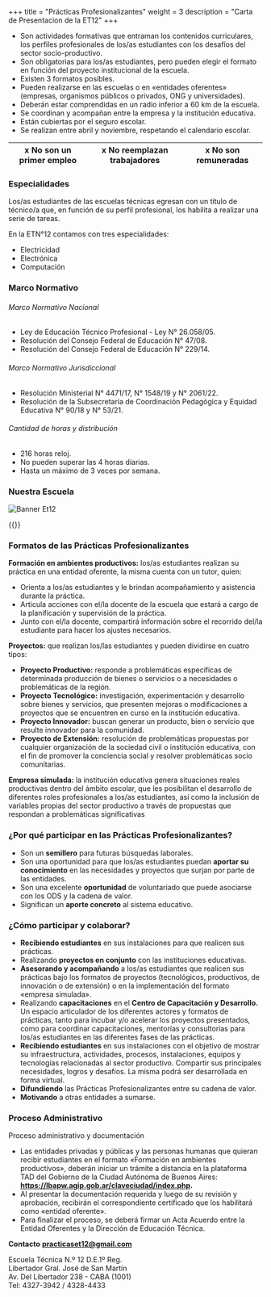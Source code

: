 +++
title = "Prácticas Profesionalizantes"
weight = 3
description = "Carta de Presentacion de la ET12"
+++

- Son actividades formativas que entraman los contenidos curriculares, los perfiles profesionales de los/as estudiantes con los desafíos del sector socio-productivo.
- Son obligatorias para los/as estudiantes, pero pueden elegir el formato en función del proyecto institucional de la escuela.
- Existen 3 formatos posibles.
- Pueden realizarse en las escuelas o en «entidades oferentes» (empresas, organismos públicos o privados, ONG y universidades).
- Deberán estar comprendidas en un radio inferior a 60 km de la escuela.
- Se coordinan y acompañan entre la empresa y la institución educativa.
- Están cubiertas por el seguro escolar.
- Se realizan entre abril y noviembre, respetando el calendario escolar.

 | x No son un primer empleo | x No reemplazan trabajadores | x No son remuneradas |
 | ----------- | ----------- |  ----------- |

 ### Especialidades
 Los/as estudiantes de las escuelas técnicas egresan con un título de técnico/a que, en función de su perfil profesional, los habilita a realizar una serie de tareas.

 En la ETN°12 contamos con tres especialidades:

- Electricidad
- Electrónica
- Computación 

### Marco Normativo
###### Marco Normativo Nacional
- Ley de Educación Técnico Profesional - Ley N° 26.058/05.
- Resolución del Consejo Federal de Educación N° 47/08.
- Resolución del Consejo Federal de Educación N° 229/14.

###### Marco Normativo Jurisdiccional
- Resolución Ministerial N° 4471/17, N° 1548/19 y N° 2061/22.
- Resolución de la Subsecretaría de Coordinación Pedagógica y Equidad Educativa N° 90/18 y N° 53/21.

###### Cantidad de horas y distribución
- 216 horas reloj.
- No pueden superar las 4 horas diarias.
- Hasta un máximo de 3 veces por semana.

### Nuestra Escuela
![Banner Et12](/imgs/tec12.jpg?height=500px)

{{<mapita>}}

### Formatos de las Prácticas Profesionalizantes
**Formación en ambientes productivos:** los/as estudiantes realizan su práctica en una entidad oferente, la misma cuenta con un tutor, quien:
- Orienta a los/as estudiantes y le brindan acompañamiento y asistencia durante la práctica.
- Articula acciones con el/la docente de la escuela que estará a cargo de la planificación y supervisión de la práctica.
- Junto con el/la docente, compartirá información sobre el recorrido del/la estudiante para hacer los ajustes necesarios.

**Proyectos:** que realizan los/las estudiantes y pueden dividirse en cuatro tipos:

- **Proyecto Productivo:** responde a problemáticas específicas de determinada producción de bienes o servicios o a necesidades o problemáticas de la región.
- **Proyecto Tecnológico:** investigación, experimentación y desarrollo sobre bienes y servicios, que presenten mejoras o modificaciones a proyectos que se encuentren en curso en la institución educativa.
- **Proyecto Innovador:** buscan generar un producto, bien o servicio que resulte innovador para la comunidad.
- **Proyecto de Extensión:** resolución de problemáticas propuestas por cualquier organización de la sociedad civil o institución educativa, con el fin de promover la conciencia social y resolver problemáticas socio comunitarias.

**Empresa simulada:** la institución educativa genera situaciones reales productivas dentro del ámbito escolar, que les posibilitan el desarrollo de diferentes roles profesionales a los/as estudiantes, así como la inclusión de variables propias del sector productivo a través de propuestas que respondan a problemáticas significativas

### ¿Por qué participar en las Prácticas Profesionalizantes?
- Son un **semillero** para futuras búsquedas laborales.
- Son una oportunidad para que los/as estudiantes puedan **aportar su conocimiento** en las necesidades y proyectos que surjan por parte de las entidades.
- Son una excelente **oportunidad** de voluntariado que puede asociarse con los ODS y la cadena de valor.
- Significan un **aporte concreto** al sistema educativo.

### ¿Cómo participar y colaborar?
- **Recibiendo estudiantes** en sus instalaciones para que realicen sus prácticas.
- Realizando **proyectos en conjunto** con las instituciones educativas.
- **Asesorando y acompañando** a los/as estudiantes que realicen sus prácticas bajo los formatos de proyectos (tecnológicos, productivos, de innovación o de extensión) o en la implementación del formato
«empresa simulada».
- Realizando **capacitaciones** en el **Centro de Capacitación y Desarrollo.** Un espacio articulador de los diferentes actores y formatos de prácticas, tanto para incubar y/o acelerar los proyectos presentados, como para coordinar capacitaciones, mentorías y consultorías para los/as estudiantes en las diferentes fases de las prácticas.
- **Recibiendo estudiantes** en sus instalaciones con el objetivo de mostrar su infraestructura, actividades, procesos, instalaciones, equipos y tecnologías relacionadas al sector productivo. Compartir sus principales necesidades, logros y desafíos. La misma podrá ser desarrollada en forma virtual.
- **Difundiendo** las Prácticas Profesionalizantes entre su cadena de valor.
- **Motivando** a otras entidades a sumarse.

### Proceso Administrativo
Proceso administrativo y documentación

- Las entidades privadas y públicas y las personas humanas que quieran recibir estudiantes en el formato
«Formación en ambientes productivos», deberán iniciar un trámite a distancia en la plataforma TAD del Gobierno de la Ciudad Autónoma de Buenos Aires: **https://lbapw.agip.gob.ar/claveciudad/index.php.**
- Al presentar la documentación requerida y luego de su revisión y aprobación, recibirán el correspondiente certificado que los habilitará como «entidad oferente».
- Para finalizar el proceso, se deberá firmar un Acta Acuerdo entre la Entidad Oferentes y la Dirección de Educación Técnica.

**Contacto**
**[practicaset12@gmail.com](mailto:practicaset12@gmail.com)**

Escuela Técnica N.º 12 D.E.1º Reg.  
Libertador Gral. José de San Martín  
Av. Del Libertador 238 - CABA (1001)  
Tel: 4327-3942 / 4328-4433


